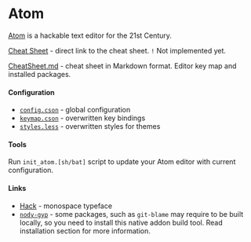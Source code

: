 # Atom #

[Atom](https://atom.io/) is a hackable text editor for the 21st Century.

[Cheat Sheet](https://edloidas.com/cheatsheets/atom/) - direct link to the cheat sheet. `!` Not implemented yet.

[CheatSheet.md](CHEATSHEET.md) - cheat sheet in Markdown format. Editor key map and installed packages.

#### Configuration ####

* [`config.cson`](config.cson) - global configuration
* [`keymap.cson`](keymap.cson) - overwritten key bindings
* [`styles.less`](styles.less) - overwritten styles for themes

#### Tools ####

Run `init_atom.[sh/bat]` script to update your Atom editor with current configuration.

#### Links ####

* [Hack](http://sourcefoundry.org/hack/) - monospace typeface
* [`nody-gyp`](https://github.com/nodejs/node-gyp) - some packages, such as `git-blame` may require to be built locally, so you need to install this native addon build tool. Read installation section for more information.
